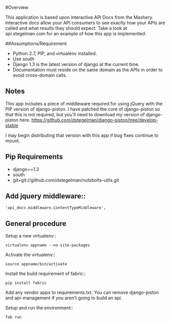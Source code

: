 #Overview

This application is based upon interactive API Docs from the Mashery.  Interactive docs allow your API consumers to see exactly
how your APIs are called and what results they should expect.  Take a look at api.stegelman.com for an example of how
this app is implemented.


##Assumptions/Requirement

* Python 2.7, PIP, and virtualenv installed.
* Use south
* Django 1.3 is the latest version of django at the current time.
* Documentation must reside on the same domain as the APIs in order to avoid cross-domain calls.

## Notes

This app includes a piece of middleware required for using jQuery with the PIP version of django-piston.  I have patched the core of django-piston so that
this is not required, but you'll need to download my version of django-piston here. https://github.com/dstegelman/django-piston/tree/develop-stable

I may begin distributing that version with this app if bug fixes continue to mount.

## Pip Requirements

* django==1.3
* south
* git+git://github.com/dstegelman/nutsbolts-utils.git

## Add jquery middleware::


    'api_docs.middleware.ContentTypeMiddleware',


## General procedure 

Setup a new virtualenv::

    virtualenv appname --no-site-packages
    
Activate the virtualenv::
    
    source appname/bin/activate
    
Install the build requirement of fabric::

    pip install fabric

Add any vendor apps to requirements.txt.  You can remove django-piston and api-management if you aren't going to build an api.

Setup and run the environment::

    fab run
    

